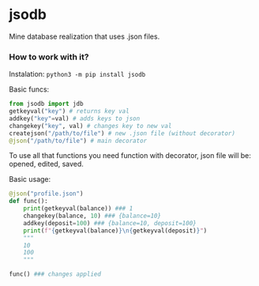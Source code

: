 # jsodb
Mine database realization that uses .json files.

### How to work with it?
Instalation:
`python3 -m pip install jsodb`

Basic funcs:
```py
from jsodb import jdb
getkeyval("key") # returns key val
addkey("key"=val) # adds keys to json
changekey("key", val) # changes key to new val
createjson("/path/to/file") # new .json file (without decorator)
@json("/path/to/file") # main decorator
```

To use all that functions you need function with decorator, json file will be: opened, edited, saved.

Basic usage:
```py
@json("profile.json")
def func():
	print(getkeyval(balance)) ### 1
	changekey(balance, 10) ### {balance=10}
	addkey(deposit=100) ### {balance=10, deposit=100}
	print(f"{getkeyval(balance)}\n{getkeyval(deposit)}")
	"""
	10
	100
	"""

func() ### changes applied
```
